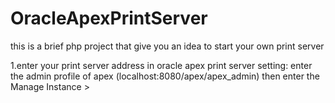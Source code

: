 # OracleApexPrintServer
this is a brief php project that give you an idea to start your own print server

1.enter your print server address in oracle apex print server setting:
enter the admin profile of apex (localhost:8080/apex/apex_admin)
then enter the Manage Instance >  
